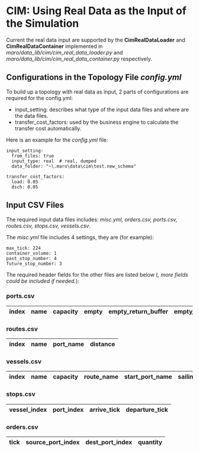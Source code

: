 # CIM: Using Real Data as the Input of the Simulation

Current the real data input are supported by the **CimRealDataLoader** and **CimRealDataContainer** implemented in *maro/data_lib/cim/cim_real_data_loader.py* and *maro/data_lib/cim/cim_real_data_container.py* respectively.

## Configurations in the Topology File *config.yml*

To build up a topology with real data as input, 2 parts of configurations are required for the config.yml:

- input_setting: describes what type of the input data files and where are the data files.
- transfer_cost_factors: used by the business engine to calculate the transfer cost automatically.

Here is an example for the *config.yml* file:

```text
input_setting:
  from_files: true
  input_type: real  # real, dumped
  data_folder: "~\.maro\data\cim\test.new_schema"

transfer_cost_factors:
  load: 0.05
  dsch: 0.05
```

## Input CSV Files

The required input data files includes: *misc.yml, orders.csv, ports.csv, routes.csv, stops.csv, vessels.csv*.

The *misc.yml* file includes 4 settings, they are (for example):
```text
max_tick: 224
container_volume: 1
past_stop_number: 4
future_stop_number: 3
```

The required header fields for the other files are listed below (*, more fields could be included if needed.*):

### ports.csv

index | name | capacity | empty | empty_return_buffer | empty_return_buffer_noise | full_return_buffer | full_return_buffer_noise
---|---|---|---|---|---|---|---

### routes.csv

index | name | port_name | distance
---|---|---|---

### vessels.csv

index | name | capacity | route_name | start_port_name | sailing_speed | sailing_speed_noise | parking_duration | parking_noise | period | empty
---|---|---|---|---|---|---|---|---|---|---

### stops.csv

vessel_index | port_index | arrive_tick | departure_tick
---|---|---|---

### orders.csv

tick | source_port_index | dest_port_index | quantity
---|---|---|---
